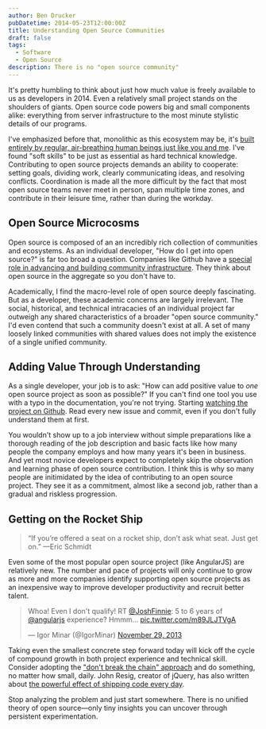```yaml
---
author: Ben Drucker
pubDatetime: 2014-05-23T12:00:00Z
title: Understanding Open Source Communities
draft: false
tags:
  - Software
  - Open Source
description: There is no "open source community"
---
```


It's pretty humbling to think about just how much value is freely available to us as developers in 2014. Even a relatively small project stands on the shoulders of giants. Open source code powers big and small components alike: everything from server infrastructure to the most minute stylistic details of our programs.

I've emphasized before that, monolithic as this ecosystem may be, it's [built entirely by regular, air-breathing human beings just like you and me](http://www.bendrucker.me/posts/how-to-start-contributing-to-open-source/). I've found "soft skills" to be just as essential as hard technical knowledge. Contributing to open source projects demands an ability to cooperate: setting goals, dividing work, clearly communicating ideas, and resolving conflicts. Coordination is made all the more difficult by the fact that most open source teams never meet in person, span multiple time zones, and contribute in their leisure time, rather than during the workday.

## Open Source Microcosms

Open source is composed of an an incredibly rich collection of communities and ecosystems. As an individual developer, "How do I get into open source?" is far too broad a question. Companies like Github have a [special role in advancing and building community infrastructure](http://words.steveklabnik.com/is-npm-worth-26mm). They think about open source in the aggregate so you don't have to.

Academically, I find the macro-level role of open source deeply fascinating. But as a developer, these academic concerns are largely irrelevant. The social, historical, and technical intracacies of an individual project far outweigh any shared characteristics of a broader "open source community." I'd even contend that such a community doesn't exist at all. A set of many loosely linked communities with shared values does not imply the existence of a single unified community.

## Adding Value Through Understanding

As a single developer, your job is to ask: "How can add positive value to _one_ open source project as soon as possible?" If you can't find one tool you use with a typo in the documentation, you're not trying. Starting [watching the project on Github](https://help.github.com/articles/watching-repositories). Read every new issue and commit, even if you don't fully understand them at first.

You wouldn't show up to a job interview without simple preparations like a thorough reading of the job description and basic facts like how many people the company employs and how many years it's been in business. And yet most novice developers expect to completely skip the observation and learning phase of open source contribution. I think this is why so many people are initimidated by the idea of contributing to an open source project. They see it as a commitment, almost like a second job, rather than a gradual and riskless progression.

## Getting on the Rocket Ship

> “If you’re offered a seat on a rocket ship, don’t ask what seat. Just get on.” —Eric Schmidt

Even some of the most popular open source project (like AngularJS) are relatively new. The number and pace of projects will only continue to grow as more and more companies identify supporting open source projects as an inexpensive way to improve developer productivity and recruit better talent.

<blockquote class="twitter-tweet" lang="en"><p>Whoa! Even I don&#39;t qualify! RT <a href="https://twitter.com/joshfinnie">@JoshFinnie</a>: 5 to 6 years of <a href="https://twitter.com/angularjs">@angularjs</a> experience? Hmmm... <a href="http://t.co/m89JLJTVgA">pic.twitter.com/m89JLJTVgA</a></p>&mdash; Igor Minar (@IgorMinar) <a href="https://twitter.com/IgorMinar/statuses/406300631238844416">November 29, 2013</a></blockquote>
<script async src="//platform.twitter.com/widgets.js" charset="utf-8"></script>

Taking even the smallest concrete step forward today will kick off the cycle of compound growth in both project experience and technical skill. Consider adopting the ["don't break the chain" approach](http://lifehacker.com/281626/jerry-seinfelds-productivity-secret) and do something, no matter how small, daily. John Resig, creator of jQuery, has also written about [the powerful effect of shipping code every day](http://ejohn.org/blog/write-code-every-day).

Stop analyzing the problem and just start somewhere. There is no unified theory of open source—only tiny insights you can uncover through persistent experimentation.
